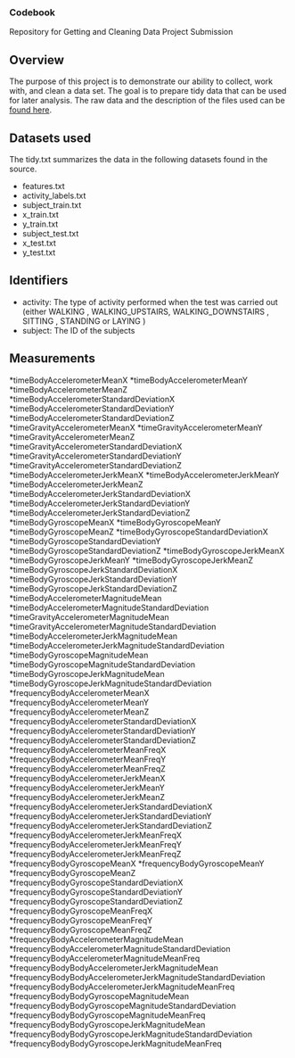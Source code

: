 ### Codebook

Repository for Getting and Cleaning Data Project Submission

## Overview

The purpose of this project is to demonstrate our ability to collect, work with, and clean a data set. The goal is to prepare tidy data that can be used for later analysis. The raw data and the description of the files used can be [found here](http://archive.ics.uci.edu/ml/datasets/Human+Activity+Recognition+Using+Smartphones).

## Datasets used

The tidy.txt summarizes the data in the following datasets found in the source.

* features.txt
* activity_labels.txt
* subject_train.txt
* x_train.txt
* y_train.txt
* subject_test.txt
* x_test.txt
* y_test.txt

## Identifiers

* activity: The type of activity performed when the test was carried out (either WALKING
, WALKING_UPSTAIRS, WALKING_DOWNSTAIRS
, SITTING
, STANDING
 or LAYING
)
* subject: The ID of the subjects

## Measurements
*timeBodyAccelerometerMeanX
*timeBodyAccelerometerMeanY
*timeBodyAccelerometerMeanZ
*timeBodyAccelerometerStandardDeviationX
*timeBodyAccelerometerStandardDeviationY
*timeBodyAccelerometerStandardDeviationZ
*timeGravityAccelerometerMeanX
*timeGravityAccelerometerMeanY
*timeGravityAccelerometerMeanZ
*timeGravityAccelerometerStandardDeviationX
*timeGravityAccelerometerStandardDeviationY
*timeGravityAccelerometerStandardDeviationZ
*timeBodyAccelerometerJerkMeanX
*timeBodyAccelerometerJerkMeanY
*timeBodyAccelerometerJerkMeanZ
*timeBodyAccelerometerJerkStandardDeviationX
*timeBodyAccelerometerJerkStandardDeviationY
*timeBodyAccelerometerJerkStandardDeviationZ
*timeBodyGyroscopeMeanX
*timeBodyGyroscopeMeanY
*timeBodyGyroscopeMeanZ
*timeBodyGyroscopeStandardDeviationX
*timeBodyGyroscopeStandardDeviationY
*timeBodyGyroscopeStandardDeviationZ
*timeBodyGyroscopeJerkMeanX
*timeBodyGyroscopeJerkMeanY
*timeBodyGyroscopeJerkMeanZ
*timeBodyGyroscopeJerkStandardDeviationX
*timeBodyGyroscopeJerkStandardDeviationY
*timeBodyGyroscopeJerkStandardDeviationZ
*timeBodyAccelerometerMagnitudeMean
*timeBodyAccelerometerMagnitudeStandardDeviation
*timeGravityAccelerometerMagnitudeMean
*timeGravityAccelerometerMagnitudeStandardDeviation
*timeBodyAccelerometerJerkMagnitudeMean
*timeBodyAccelerometerJerkMagnitudeStandardDeviation
*timeBodyGyroscopeMagnitudeMean
*timeBodyGyroscopeMagnitudeStandardDeviation
*timeBodyGyroscopeJerkMagnitudeMean
*timeBodyGyroscopeJerkMagnitudeStandardDeviation
*frequencyBodyAccelerometerMeanX
*frequencyBodyAccelerometerMeanY
*frequencyBodyAccelerometerMeanZ
*frequencyBodyAccelerometerStandardDeviationX
*frequencyBodyAccelerometerStandardDeviationY
*frequencyBodyAccelerometerStandardDeviationZ
*frequencyBodyAccelerometerMeanFreqX
*frequencyBodyAccelerometerMeanFreqY
*frequencyBodyAccelerometerMeanFreqZ
*frequencyBodyAccelerometerJerkMeanX
*frequencyBodyAccelerometerJerkMeanY
*frequencyBodyAccelerometerJerkMeanZ
*frequencyBodyAccelerometerJerkStandardDeviationX
*frequencyBodyAccelerometerJerkStandardDeviationY
*frequencyBodyAccelerometerJerkStandardDeviationZ
*frequencyBodyAccelerometerJerkMeanFreqX
*frequencyBodyAccelerometerJerkMeanFreqY
*frequencyBodyAccelerometerJerkMeanFreqZ
*frequencyBodyGyroscopeMeanX
*frequencyBodyGyroscopeMeanY
*frequencyBodyGyroscopeMeanZ
*frequencyBodyGyroscopeStandardDeviationX
*frequencyBodyGyroscopeStandardDeviationY
*frequencyBodyGyroscopeStandardDeviationZ
*frequencyBodyGyroscopeMeanFreqX
*frequencyBodyGyroscopeMeanFreqY
*frequencyBodyGyroscopeMeanFreqZ
*frequencyBodyAccelerometerMagnitudeMean
*frequencyBodyAccelerometerMagnitudeStandardDeviation
*frequencyBodyAccelerometerMagnitudeMeanFreq
*frequencyBodyBodyAccelerometerJerkMagnitudeMean
*frequencyBodyBodyAccelerometerJerkMagnitudeStandardDeviation
*frequencyBodyBodyAccelerometerJerkMagnitudeMeanFreq
*frequencyBodyBodyGyroscopeMagnitudeMean
*frequencyBodyBodyGyroscopeMagnitudeStandardDeviation
*frequencyBodyBodyGyroscopeMagnitudeMeanFreq
*frequencyBodyBodyGyroscopeJerkMagnitudeMean
*frequencyBodyBodyGyroscopeJerkMagnitudeStandardDeviation
*frequencyBodyBodyGyroscopeJerkMagnitudeMeanFreq



